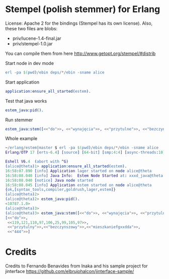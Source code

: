 Stempel (polish stemmer) for Erlang
=================

License: Apache 2 for the bindings (Stempel has its own license).
Also, these two files are blobs:
- priv/lucene-1.4-final.jar
- priv/stempel-1.0.jar

You can compile them from here http://www.getopt.org/stempel/#distrib


Start node in dev mode

```erlang
erl -pa $(pwd)/ebin deps/*/ebin -sname alice
```

Start application

```erlang
application:ensure_all_started(estem).
```

Test that java works

```erlang
estem_java:pid().
```

Run stemmer

```erlang
estem_java:stem([<<"do">>, <<"wynajęcia">>, <<"przytulne">>, <<"bezczynszowe">>, <<"mieszkaniefgxxdd">>, <<"444">>]).
```

Whole example
```erlang
~/erlang/estem|master $ erl -pa $(pwd)/ebin deps/*/ebin -sname alice
Erlang/OTP 17 [erts-6.4] [source] [64-bit] [smp:4:4] [async-threads:10] [hipe] [kernel-poll:false]

Eshell V6.4  (abort with ^G)
(alice@theta)1> application:ensure_all_started(estem).
16:58:07.890 [info] Application lager started on node alice@theta
16:58:08.040 [info] Java Info:  Estem Node Started at: xxxd_java@theta
16:58:08.040 [notice] Java node started
16:58:08.045 [info] Application estem started on node alice@theta
{ok,[syntax_tools,compiler,goldrush,lager,estem]}
(alice@theta)2>
(alice@theta)2> estem_java:pid().
<10787.1.0>
(alice@theta)3>
(alice@theta)3> estem_java:stem([<<"do">>, <<"wynajęcia">>, <<"przytulne">>, <<"bezczynszowe">>, <<"mieszkaniefgxxdd">>, <<"444">>]).
[<<"do">>,
 <<119,121,110,97,106,25,99,105,97>>,
 <<"przytulny">>,<<"bezczynszowy">>,<<"mieszkaniefgxxdda">>,
 <<"444">>]
```

Credits
=======

Credits to Fernando Benavides from Inaka and his sample project for jinterface
https://github.com/elbrujohalcon/jinterface-sample/
